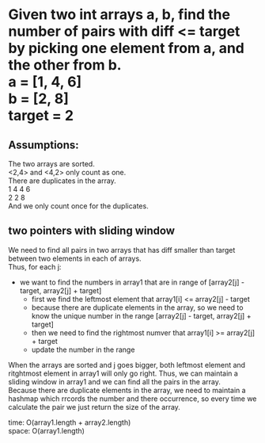 # Given two int arrays a, b, find the number of pairs with diff <= target by picking one element from a, and the other from b.<br>a = [1, 4, 6]<br>b = [2, 8]<br>target = 2
## Assumptions:
The two arrays are sorted.<br>
<2,4> and <4,2> only count as one.<br>
There are duplicates in the array.<br>
1 4 4 6<br>
2 2 8<br>
And we only count once for the duplicates.
## two pointers with sliding window
We need to find all pairs in two arrays that has diff smaller than target between two elements in each of arrays.<br>
Thus, for each j:<br>
- we want to find the numbers in array1 that are in range of [array2[j] - target, array2[j] + target]
    - first we find the leftmost element that array1[i] <= array2[j] - target
    - because there are duplicate elements in the array, so we need to know the unique number in the range [array2[j] - target, array2[j] + target]
    - then we need to find the rightmost numver that array1[i] >= array2[j] + target
    - update the number in the range

When the arrays are sorted and j goes bigger, both leftmost element and ritghtmost element in array1 will only go right. Thus, we can maintain a sliding window in array1 and we can find all the pairs in the array.<br>
Because there are duplicate elements in the array, we need to maintain a hashmap which rrcords the number and there occurrence, so every time we calculate the pair we just return the size of the array.<br>

time: O(array1.length + array2.length)<br>
space: O(array1.length)